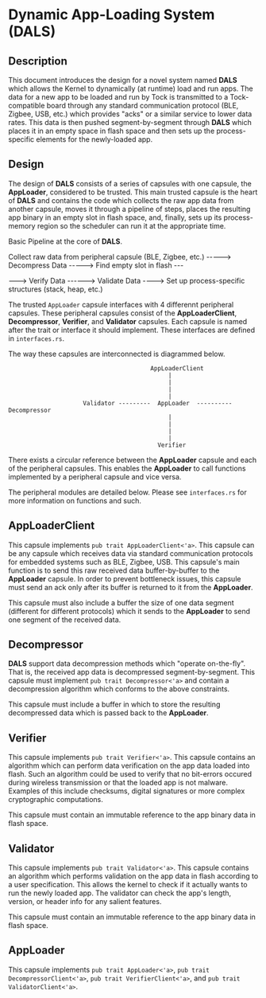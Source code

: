 Dynamic App-Loading System (DALS)
=================================

## Description

This document introduces the design for a novel system named **DALS** which allows 
the Kernel to dynamically (at runtime) load and run apps.  The data for a new app 
to be loaded and run by Tock is transmitted to a Tock-compatible board through any 
standard  communication protocol (BLE, Zigbee, USB, etc.) which provides "acks" or a similar service
to lower data rates.  This data is then pushed 
segment-by-segment through **DALS** which places it in an empty space in flash space and
then sets up the process-specific elements for the newly-loaded app.

## Design

The design of **DALS** consists of a series of capsules with one capsule, the **AppLoader**, considered
to be trusted.  This main trusted capsule is the heart of **DALS** and contains the code which collects
the raw app data from another capsule, moves it through a pipeline of steps, places the
resulting app binary in an empty slot in flash space, and, finally, sets up its process-memory region
so the scheduler can run it at the appropriate time.

Basic Pipeline at the core of **DALS**.


Collect raw data from peripheral capsule (BLE, Zigbee, etc.) -----> Decompress Data  ----->  Find empty slot in flash --- 

---> Verify Data ------> Validate Data ----> Set up process-specific structures (stack, heap, etc.)


The trusted `AppLoader` capsule interfaces with 4 differennt peripheral capsules. These
peripheral capsules consist of the **AppLoaderClient**, **Decompressor**, **Verifier**, and 
**Validator** capsules.  Each capsule is named after the trait or interface it should implement.
These interfaces are defined in `interfaces.rs`.

The way these capsules are interconnected is diagrammed below.


                                            AppLoaderClient
                                                 |
                                                 |
                                                 |
                                                 |
                         Validator ---------  AppLoader  ----------  Decompressor
                                                 |
                                                 |
                                                 |
                                                 |
                                              Verifier
                                        

There exists a circular reference between the **AppLoader** capsule and each of the peripheral
capsules.  This enables the **AppLoader** to call functions implemented by a peripheral capsule and 
vice versa.

The peripheral modules are detailed below.  Please see `interfaces.rs` for more information on functions and such.


## AppLoaderClient

This capsule implements `pub trait AppLoaderClient<'a>`.  This capsule can be any capsule
which receives data via standard communication protocols for embedded systems such as BLE, 
Zigbee, USB.  This capsule's main function is to send this raw received data buffer-by-buffer
to the **AppLoader** capsule.  In order to prevent bottleneck issues, this capsule must send an ack 
only after its buffer is returned to it from the **AppLoader**.

This capsule must also include a buffer the size of one data segment (different for different protocols) which
it sends to the **AppLoader** to send one segment of the received data.

## Decompressor

**DALS** support data decompression methods which "operate on-the-fly".  That is, the received app data
is decompressed segment-by-segment. This capsule must implement `pub trait Decompressor<'a>` and contain 
a decompression algorithm which conforms to the above constraints.

This capsule must include a buffer in which to store the resulting decompressed data which is passed
back to the **AppLoader**.


## Verifier

This capsule implements `pub trait Verifier<'a>`.  This capsule contains an algorithm which can
perform data verification on the app data loaded into flash.  Such an algorithm could be used to 
verify that no bit-errors occured during wireless transmission or that the loaded app is not malware.
Examples of this include checksums, digital signatures or more complex cryptographic computations.

This capsule must contain an immutable reference to the app binary data in flash space.

## Validator

This capsule implements `pub trait Validator<'a>`.  This capsule contains an algorithm which 
performs validation on the app data in flash according to a user specification. This allows the
kernel to check if it actually wants to run the newly loaded app. The validator can check the 
app's length, version, or header info for any salient features.

This capsule must contain an immutable reference to the app binary data in flash space.

## AppLoader

This capsule implements `pub trait AppLoader<'a>`, `pub trait DecompressorClient<'a>`, 
`pub trait VerifierClient<'a>`, and `pub trait ValidatorClient<'a>`.

